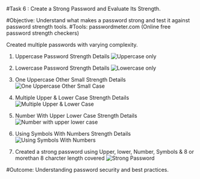 #Task 6 : Create a Strong Password and Evaluate Its Strength.

#Objective: Understand what makes a password strong and test it against password strength tools.
#Tools: passwordmeter.com (Online free password strength checkers)

Created multiple passwords with varying complexity.

1. Uppercase Password Strength Details
![Uppercase only](images/Uppercase_Password.png)

2. Lowercase Password Strength Details
![Lowercase only](images/Lower_Case.png)

3. One Uppercase Other Small Strength Details
![One Uppercase Other Small Case](images/One_Uppercase_Other_Small.png)

4. Multiple Upper & Lower Case Strength Details
![Multiple Upper & Lower Case](images/Upper_Lower_Multiple.png)

5. Number With Upper Lower Case Strength Details
![Number with upper lower case](images/Number_with_upper_lower.png)

6. Using Symbols With Numbers Strength Details
![Using Symbols With Numbers](images/Using_Symbols_With_Numbers.png)

7. Created a strong password using Upper, lower, Number, Symbols & 8 or morethan 8 charcter length covered
![Strong Password](images/Strong_Password.png)

#Outcome: Understanding password security and best practices.
